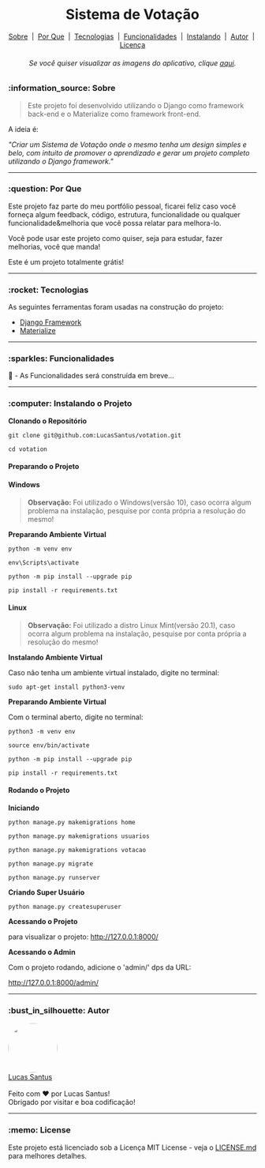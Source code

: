 <h1 align="center">Sistema de Votação</h1>

<p align="center">
	<a href="#sobre">Sobre</a> &nbsp;|&nbsp;
	<a href="#porque">Por Que</a> &nbsp;|&nbsp;
	<a href="#tecnologias">Tecnologias</a> &nbsp;|&nbsp;
	<a href="#funcionalidades">Funcionalidades</a> &nbsp;|&nbsp;
	<a href="#instalando">Instalando</a> &nbsp;|&nbsp;
	<a href="#autor">Autor</a> &nbsp;|&nbsp;
	<a href="#license">Licença</a>
</p>

<h6 align="center"> 
	Se você quiser visualizar as imagens do aplicativo, clique <a href="github/images/README.md">aqui</a>.
</h6>

<h3 id="sobre">:information_source: Sobre</h3>

> Este projeto foi desenvolvido utilizando o Django como framework back-end e o Materialize como framework front-end. 

A ideia é:

_"Criar um Sistema de Votação onde o mesmo tenha um design simples e belo, com intuito de promover o aprendizado e gerar um projeto completo utilizando o Django framework."_

--------------------------------------------------------------------------------------

<h3 id="porque">:question: Por Que</h3>

Este projeto faz parte do meu portfólio pessoal, ficarei feliz caso você forneça algum feedback, código, estrutura, funcionalidade ou qualquer funcionalidade&melhoria que você possa relatar para melhora-lo.

Você pode usar este projeto como quiser, seja para estudar, fazer melhorias, você que manda!

Este é um projeto totalmente grátis!

--------------------------------------------------------------------------------------

<h3 id="tecnologias">:rocket: Tecnologias</h3>

As seguintes ferramentas foram usadas na construção do projeto:

- [Django Framework](https://www.djangoproject.com/)
- [Materialize](https://materializecss.com/)

--------------------------------------------------------------------------------------

<h3 id="funcionalidades">:sparkles: Funcionalidades</h3>

:construction: - As Funcionalidades será construída em breve...

--------------------------------------------------------------------------------------

<h3 id="instalando">:computer: Instalando o Projeto</h3>

**Clonando o Repositório**

```
git clone git@github.com:LucasSantus/votation.git

cd votation
```

#### Preparando o Projeto

#### Windows

> **Observação:** Foi utilizado o Windows(versão 10), caso ocorra algum problema na instalação, pesquise por conta própria a resolução do mesmo!

**Preparando Ambiente Virtual**

```
python -m venv env

env\Scripts\activate

python -m pip install --upgrade pip

pip install -r requirements.txt
```

#### Linux

> **Observação:** Foi utilizado a distro Linux Mint(versão 20.1), caso ocorra algum problema na instalação, pesquise por conta própria a resolução do mesmo!

**Instalando Ambiente Virtual**

Caso não tenha um ambiente virtual instalado, digite no terminal:

```
sudo apt-get install python3-venv
```

**Preparando Ambiente Virtual**

Com o terminal aberto, digite no terminal:

```
python3 -m venv env

source env/bin/activate

python -m pip install --upgrade pip

pip install -r requirements.txt
```

#### Rodando o Projeto

**Iniciando**

```
python manage.py makemigrations home

python manage.py makemigrations usuarios

python manage.py makemigrations votacao

python manage.py migrate

python manage.py runserver
```

**Criando Super Usuário**

```
python manage.py createsuperuser
```
**Acessando o Projeto**

para visualizar o projeto: http://127.0.0.1:8000/


**Acessando o Admin**

Com o projeto rodando, adicione o 'admin/' dps da URL:

http://127.0.0.1:8000/admin/

--------------------------------------------------------------------------------------

<h3 id="autor">:bust_in_silhouette: Autor</h3>

<div align="left"> 
	<a href="https://github.com/LucasSantus">
		<img style="border-radius: 50%;" src="https://github.com/LucasSantus.png" width="100px;" alt=""/>
		<br />
		Lucas Santus
	</a>
</div>
<br />
Feito com ❤️ por Lucas Santus!<br />
Obrigado por visitar e boa codificação!<br />

--------------------------------------------------------------------------------------

<h3 id="license">:memo: License</h3>

Este projeto está licenciado sob a Licença MIT License - veja o [LICENSE.md](https://github.com/LucasSantus/votation/blob/master/LICENSE) para melhores detalhes.

